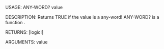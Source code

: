 USAGE:
     ANY-WORD? value 

DESCRIPTION:
     Returns TRUE if the value is a any-word!
     ANY-WORD? is a function .

RETURNS: [logic!]

ARGUMENTS:
    value
